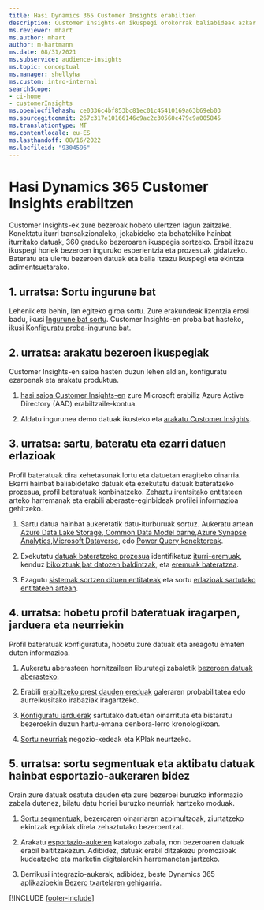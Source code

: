 ```yaml
---
title: Hasi Dynamics 365 Customer Insights erabiltzen
description: Customer Insights-en ikuspegi orokorrak baliabideak azkar hasteko laguntzen du.
ms.reviewer: mhart
ms.author: mhart
author: m-hartmann
ms.date: 08/31/2021
ms.subservice: audience-insights
ms.topic: conceptual
ms.manager: shellyha
ms.custom: intro-internal
searchScope:
- ci-home
- customerInsights
ms.openlocfilehash: ce0336c4bf853bc81ec01c45410169a63b69eb03
ms.sourcegitcommit: 267c317e10166146c9ac2c30560c479c9a005845
ms.translationtype: MT
ms.contentlocale: eu-ES
ms.lasthandoff: 08/16/2022
ms.locfileid: "9304596"
---
```

# <a name="get-started-with-dynamics-365-customer-insights"></a>Hasi Dynamics 365 Customer Insights erabiltzen

Customer Insights-ek zure bezeroak hobeto ulertzen lagun zaitzake. Konektatu iturri transakzionaleko, jokabideko eta behatokiko hainbat iturritako datuak, 360 graduko bezeroaren ikuspegia sortzeko. Erabil itzazu ikuspegi horiek bezeroen inguruko esperientzia eta prozesuak gidatzeko. Bateratu eta ulertu bezeroen datuak eta balia itzazu ikuspegi eta ekintza adimentsuetarako.

## <a name="step-1-create-an-environment"></a>1. urratsa: Sortu ingurune bat

Lehenik eta behin, lan egiteko giroa sortu. Zure erakundeak lizentzia erosi badu, ikusi [Ingurune bat sortu](create-environment.md). Customer Insights-en proba bat hasteko, ikusi [Konfiguratu proba-ingurune bat](trial-signup.md).

## <a name="step-2-explore-customer-insights"></a>2. urratsa: arakatu bezeroen ikuspegiak

Customer Insights-en saioa hasten duzun lehen aldian, konfiguratu ezarpenak eta arakatu produktua.

1. [hasi saioa Customer Insights-en](https://home.ci.ai.dynamics.com) zure Microsoft erabiliz Azure Active Directory (AAD) erabiltzaile-kontua.

1. Aldatu ingurunea demo datuak ikusteko eta [arakatu Customer Insights](home.md).

## <a name="step-3-ingest-unify-and-set-up-relationships-for-your-data"></a>3. urratsa: sartu, bateratu eta ezarri datuen erlazioak

Profil bateratuak dira xehetasunak lortu eta datuetan eragiteko oinarria. Ekarri hainbat baliabidetako datuak eta exekutatu datuak bateratzeko prozesua, profil bateratuak konbinatzeko. Zehaztu irentsitako entitateen arteko harremanak eta erabili aberaste-eginbideak profilei informazioa gehitzeko.

1. Sartu datua hainbat aukeretatik datu-iturburuak sortuz. Aukeratu artean [Azure Data Lake Storage, Common Data Model barne](connect-common-data-model.md),[Azure Synapse Analytics](connect-synapse.md),[Microsoft Dataverse](connect-dataverse-managed-lake.md), edo [Power Query konektoreak](connect-power-query.md).

1. Exekutatu [datuak bateratzeko prozesua](data-unification.md) identifikatuz [iturri-eremuak](map-entities.md), kenduz [bikoiztuak](remove-duplicates.md),[bat datozen baldintzak](match-entities.md), eta [eremuak bateratzea](merge-entities.md).

1. Ezagutu [sistemak sortzen dituen entitateak](entities.md) eta sortu [erlazioak sartutako entitateen artean](relationships.md).

## <a name="step-4-enhance-unified-profiles-with-predictions-activities-and-measures"></a>4. urratsa: hobetu profil bateratuak iragarpen, jarduera eta neurriekin

Profil bateratuak konfiguratuta, hobetu zure datuak eta areagotu ematen duten informazioa.

1. Aukeratu aberasteen hornitzaileen liburutegi zabaletik [bezeroen datuak aberasteko](enrichment-hub.md).

1. Erabili [erabiltzeko prest dauden ereduak](predictions-overview.md) galeraren probabilitatea edo aurreikusitako irabaziak iragartzeko.

1. [Konfiguratu jarduerak](activities.md) sartutako datuetan oinarrituta eta bistaratu bezeroekin duzun hartu-emana denbora-lerro kronologikoan.

1. [Sortu neurriak](measures.md) negozio-xedeak eta KPIak neurtzeko.

## <a name="step-5-create-segments-and-activate-data-through-various-export-options"></a>5. urratsa: sortu segmentuak eta aktibatu datuak hainbat esportazio-aukeraren bidez

Orain zure datuak osatuta dauden eta zure bezeroei buruzko informazio zabala dutenez, bilatu datu horiei buruzko neurriak hartzeko moduak.

1. [Sortu segmentuak](segments.md), bezeroaren oinarriaren azpimultzoak, ziurtatzeko ekintzak egokiak direla zehaztutako bezeroentzat.

1. Arakatu [esportazio-aukeren](export-destinations.md) katalogo zabala, non bezeroaren datuak erabil baititzakezun. Adibidez, datuak erabil ditzakezu promozioak kudeatzeko eta marketin digitalarekin harremanetan jartzeko.

1. Berrikusi integrazio-aukerak, adibidez, beste Dynamics 365 aplikazioekin [Bezero txartelaren gehigarria](customer-card-add-in.md).  


[!INCLUDE [footer-include](includes/footer-banner.md)]
